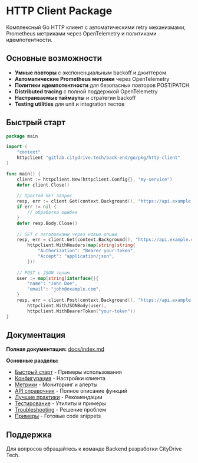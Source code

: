 # HTTP Client Package

Комплексный Go HTTP клиент с автоматическими retry механизмами, Prometheus метриками через OpenTelemetry и политиками идемпотентности.

## Основные возможности

- **Умные повторы** с экспоненциальным backoff и джиттером
- **Автоматические Prometheus метрики** через OpenTelemetry  
- **Политики идемпотентности** для безопасных повторов POST/PATCH
- **Distributed tracing** с полной поддержкой OpenTelemetry
- **Настраиваемые таймауты** и стратегии backoff
- **Testing utilities** для unit и integration тестов

## Быстрый старт

```go
package main

import (
    "context"
    httpclient "gitlab.citydrive.tech/back-end/go/pkg/http-client"
)

func main() {
    client := httpclient.New(httpclient.Config{}, "my-service")
    defer client.Close()
    
    // Простой GET запрос
    resp, err := client.Get(context.Background(), "https://api.example.com/data")
    if err != nil {
        // обработка ошибки
    }
    defer resp.Body.Close()
    
    // GET с заголовками через новые опции
    resp, err = client.Get(context.Background(), "https://api.example.com/users",
        httpclient.WithHeaders(map[string]string{
            "Authorization": "Bearer your-token",
            "Accept": "application/json",
        }))
    
    // POST с JSON телом
    user := map[string]interface{}{
        "name": "John Doe",
        "email": "john@example.com",
    }
    resp, err = client.Post(context.Background(), "https://api.example.com/users", nil,
        httpclient.WithJSONBody(user),
        httpclient.WithBearerToken("your-token"))
}
```

## Документация

**Полная документация:** [docs/index.md](docs/index.md)

**Основные разделы:**
- [Быстрый старт](docs/quick-start.md) - Примеры использования  
- [Конфигурация](docs/configuration.md) - Настройки клиента
- [Метрики](docs/metrics.md) - Мониторинг и алерты
- [API справочник](docs/api-reference.md) - Полное описание функций
- [Лучшие практики](docs/best-practices.md) - Рекомендации
- [Тестирование](docs/testing.md) - Утилиты и примеры
- [Troubleshooting](docs/troubleshooting.md) - Решение проблем
- [Примеры](docs/examples.md) - Готовые code snippets

## Поддержка

Для вопросов обращайтесь к команде Backend разработки CityDrive Tech.